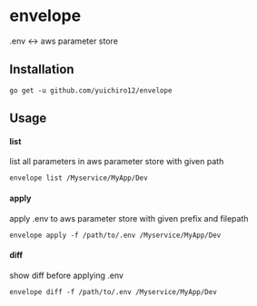# envelope
.env <-> aws parameter store

## Installation
```
go get -u github.com/yuichiro12/envelope
```

## Usage

#### list
list all parameters in aws parameter store with given path
```
envelope list /Myservice/MyApp/Dev
```

#### apply
apply .env to aws parameter store with given prefix and filepath
```
envelope apply -f /path/to/.env /Myservice/MyApp/Dev
```

#### diff
show diff before applying .env
```
envelope diff -f /path/to/.env /Myservice/MyApp/Dev
```
